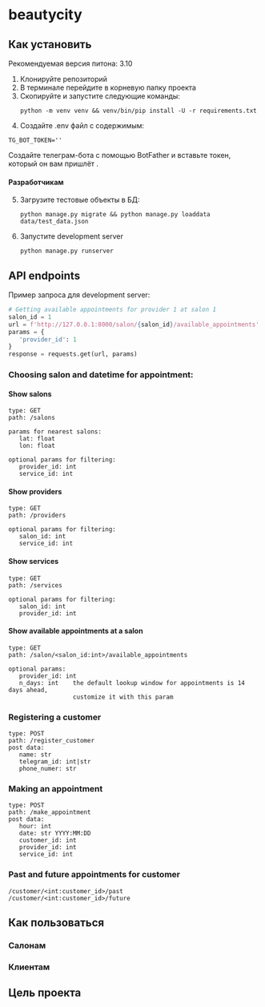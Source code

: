 # beautycity

## Как установить

Рекомендуемая версия питона: 3.10

1. Клонируйте репозиторий 
2. В терминале перейдите в корневую папку проекта
3. Скопируйте и запустите следующие команды:
    ```commandline
    python -m venv venv && venv/bin/pip install -U -r requirements.txt
    ```
4. Создайте .env файл с содержимым:

```
TG_BOT_TOKEN=''
```
Создайте телеграм-бота с помощью BotFather и вставьте токен, который он вам пришлёт
.
#### Paзработчикам
5. Загрузите тестовые объекты в БД:
   ```commandline
   python manage.py migrate && python manage.py loaddata data/test_data.json
   ```
6. Запустите development server
   ```commandline
   python manage.py runserver
   ```


## API endpoints

Пример запроса для development server:
```python
# Getting available appointments for provider 1 at salon 1
salon_id = 1
url = f'http://127.0.0.1:8000/salon/{salon_id}/available_appointments'
params = {
   'provider_id': 1
}
response = requests.get(url, params)
```

### Choosing salon and datetime for appointment: 

#### Show salons
```
type: GET
path: /salons

params for nearest salons:
   lat: float
   lon: float
   
optional params for filtering:
   provider_id: int
   service_id: int
```

#### Show providers
```
type: GET
path: /providers

optional params for filtering:
   salon_id: int
   service_id: int
```

#### Show services
```
type: GET
path: /services

optional params for filtering:
   salon_id: int
   provider_id: int
```

#### Show available appointments at a salon
```
type: GET
path: /salon/<salon_id:int>/available_appointments

optional params: 
   provider_id: int
   n_days: int    the default lookup window for appointments is 14 days ahead, 
                  customize it with this param
```


### Registering a customer
```
type: POST
path: /register_customer
post data:
   name: str
   telegram_id: int|str
   phone_numer: str
```

### Making an appointment
```
type: POST
path: /make_appointment
post data:
   hour: int
   date: str YYYY:MM:DD
   customer_id: int
   provider_id: int
   service_id: int
```

### Past and future appointments for customer
```
/customer/<int:customer_id>/past
/customer/<int:customer_id>/future
```


## Как пользоваться

### Салонам

### Клиентам

## Цель проекта
